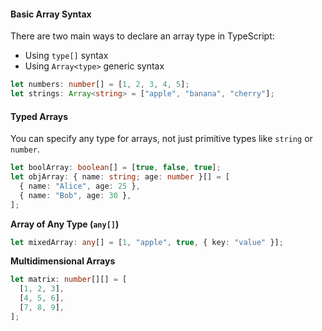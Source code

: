 #### **Basic Array Syntax**
There are two main ways to declare an array type in TypeScript:
- Using `type[]` syntax
- Using `Array<type>` generic syntax

```ts
let numbers: number[] = [1, 2, 3, 4, 5]; 
let strings: Array<string> = ["apple", "banana", "cherry"];
```

#### **Typed Arrays**
You can specify any type for arrays, not just primitive types like `string` or `number`.
```ts
let boolArray: boolean[] = [true, false, true];
let objArray: { name: string; age: number }[] = [
  { name: "Alice", age: 25 },
  { name: "Bob", age: 30 },
];
```

**Array of Any Type (`any[]`)**
```ts
let mixedArray: any[] = [1, "apple", true, { key: "value" }];

```


**Multidimensional Arrays**
```ts
let matrix: number[][] = [
  [1, 2, 3],
  [4, 5, 6],
  [7, 8, 9],
];
```

